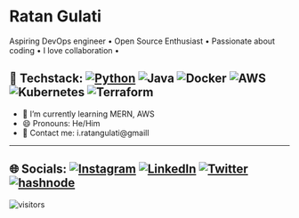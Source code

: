 #  Ratan Gulati


Aspiring DevOps engineer • Open Source Enthusiast • Passionate about coding • I love collaboration • 


## 🚀 Techstack: [![Python](https://img.shields.io/badge/python-%233776AB.svg?&style=flat-square&logo=python&logoColor=white)]() ![Java](https://img.shields.io/badge/java-%23ED8B00.svg?style=flat&logo=java&logoColor=white) ![Docker](https://img.shields.io/badge/docker-%230db7ed.svg?style=flat&logo=docker&logoColor=white) ![AWS](https://img.shields.io/badge/AWS-%23FF9900.svg?flat&logo=amazon-aws&logoColor=white) ![Kubernetes](https://img.shields.io/badge/kubernetes-%23326ce5.svg?flat&logo=kubernetes&logoColor=white) ![Terraform](https://img.shields.io/badge/terraform-%235835CC.svg?flat&logo=terraform&logoColor=white)

 
- 🌱 I’m currently learning  MERN, AWS
- 😄 Pronouns: He/Him 
- 📧 Contact me: i.ratangulati@gmaill

---

## 🌐 Socials: [![Instagram](https://img.shields.io/badge/Instagram-%23E4405F.svg?logo=Instagram&logoColor=white)](https://www.instagram.com/ratangulati.dev/) [![LinkedIn](https://img.shields.io/badge/LinkedIn-%230077B5.svg?logo=linkedin&logoColor=white)](https://www.linkedin.com/in/ratangulati/) [![Twitter](https://img.shields.io/badge/Twitter-%231DA1F2.svg?logo=Twitter&logoColor=white)](https://twitter.com/ratanstwt) [![hashnode](http://img.shields.io/badge/-Hashnode-2962ff?style=flat&logo=hashnode&logoColor=white)](https://ratangulati.hashnode.dev/)

<!--
<a href="https://twitter.com/ratanstwt" target="_blank" rel="noreferrer"><img
src="https://img.shields.io/twitter/follow/ratanstwt?logo=twitter&style=for-the-badge&color=0891b2&labelColor=1c1917"
 /></a>
 <a href="https://github.com/Ratangulati?tab=overview&from=2023-02-01&to=2023-02-02" target="_blank" rel="noreferrer"><img
src="https://img.shields.io/github/followers/Ratangulati?logo=github&style=for-the-badge&color=0891b2&labelColor=1c1917" /></a> 
-->
 
![visitors](https://visitor-badge.laobi.icu/badge?page_id=Ratangulati)

<!-- 
<details> 

<summary><h2>My GitHub Stats</h2></summary>

<div align = "center">

<h2>My GitHub Stats<img src="https://github.githubassets.com/images/spinners/octocat-spinner-64.gif"/></h2>

</div>


<div align="center">
<table>
<tr>
<td width="45%">
<a href="https://github.com/Ratangulati?tab=overview&from=2023-02-01&to=2023-02-02"><img src="https://github-readme-stats.vercel.app/api?username=Ratangulati&show_icons=true&hide=&count_private=true&title_color=0891b2&text_color=ffffff&icon_color=0891b2&bg_color=1c1917&hide_border=true&show_icons=true" alt="Ratangulati's GitHub stats" /></a> 

</td>
<td width="45%">
 <a href="https://github.com/Ratangulati?tab=overview&from=2023-02-01&to=2023-02-02"><img src="https://github-readme-streak-stats.herokuapp.com/?user=Ratangulati&stroke=ffffff&background=1c1917&ring=0891b2&fire=0891b2&currStreakNum=ffffff&currStreakLabel=0891b2&sideNums=ffffff&sideLabels=ffffff&dates=ffffff&hide_border=true" /></a>
 
</table>


</div>
</td>
</tr>

[![Ratan's github activity graph](https://github-readme-activity-graph.vercel.app/graph?username=Ratangulati)](https://github.com/ashutosh00710/github-readme-activity-graph)

</details>

-->

